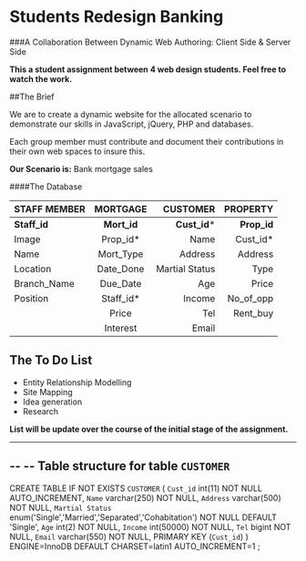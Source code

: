 Students Redesign Banking 
====================================


###A Collaboration Between Dynamic Web Authoring: Client Side & Server Side

**This a student assignment between 4 web design students. Feel free to watch the work.**

##The Brief

We are to create a dynamic website for the allocated scenario to demonstrate our skills in JavaScript, jQuery, PHP and databases. 

Each group member must contribute and document their contributions in their own web spaces to insure this. 

**Our Scenario is:** Bank mortgage sales

####The Database

| STAFF MEMBER  | MORTGAGE      | CUSTOMER       | PROPERTY   |
| ------------- |:-------------:|---------------:|-----------:|
| __Staff_id__  | __Mort_id__   | __Cust_id__*   | __Prop_id__|
| Image         | Prop_id*      | Name           | Cust_id*   |
| Name          | Mort_Type     | Address        | Address    |
| Location      | Date_Done     | Martial Status | Type       |
| Branch_Name   | Due_Date      | Age            | Price      |
| Position      | Staff_id*     | Income         | No_of_opp  |
|               | Price         | Tel            | Rent_buy   |
|               | Interest      | Email          |


## The To Do List

* Entity Relationship Modelling
* Site Mapping
* Idea generation 
* Research

**List will be update over the course of the initial stage of the assignment.**


-- --------------------------------------------------------

--
-- Table structure for table `CUSTOMER`
--

CREATE TABLE IF NOT EXISTS `CUSTOMER` (
  `Cust_id` int(11) NOT NULL AUTO_INCREMENT,
  `Name` varchar(250) NOT NULL,
  `Address` varchar(500) NOT NULL,
  `Martial Status` enum('Single','Married','Separated','Cohabitation') NOT NULL DEFAULT 'Single',
  `Age` int(2) NOT NULL,
  `Income` int(50000) NOT NULL,
  `Tel` bigint NOT NULL,
  `Email` varchar(550) NOT NULL,
  PRIMARY KEY (`Cust_id`)
) ENGINE=InnoDB DEFAULT CHARSET=latin1 AUTO_INCREMENT=1 ;
